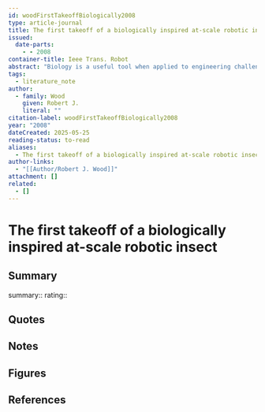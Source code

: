 ```yaml
---
id: woodFirstTakeoffBiologically2008
type: article-journal
title: The first takeoff of a biologically inspired at-scale robotic insect
issued:
  date-parts:
    - - 2008
container-title: Ieee Trans. Robot
abstract: "Biology is a useful tool when applied to engineering challenges that have been solved in nature. Here, the emulous goal of creating an insect-sized, truly micro air vehicle is addressed by first exploring biological principles. These principles give insights on how to generate sufficient thrust to sustain flight for centimeter-scale vehicles. Here, it is shown how novel manufacturing paradigms enable the creation of the mechanical and aeromechanical subsystems of a microrobotic device that is capable of Diptera-like wing trajectories. The results are a unique microrobot: a 60 mgroboticinsectthat can produce sufficient thrust to accelerate vertically. Although still externally powered, this micromechanical device represents significant progress toward the creation of autonomous insect-sized micro air vehicles."
tags:
  - literature_note
author:
  - family: Wood
    given: Robert J.
    literal: ""
citation-label: woodFirstTakeoffBiologically2008
year: "2008"
dateCreated: 2025-05-25
reading-status: to-read
aliases:
  - The first takeoff of a biologically inspired at-scale robotic insect
author-links:
  - "[[Author/Robert J. Wood]]"
attachment: []
related:
  - []
---
```


# The first takeoff of a biologically inspired at-scale robotic insect

## Summary
summary::
rating::

## Quotes

## Notes

## Figures

## References



